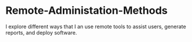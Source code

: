 # Remote-Administation-Methods
I explore different ways that I an use remote tools to assist users, generate reports, and deploy software.

